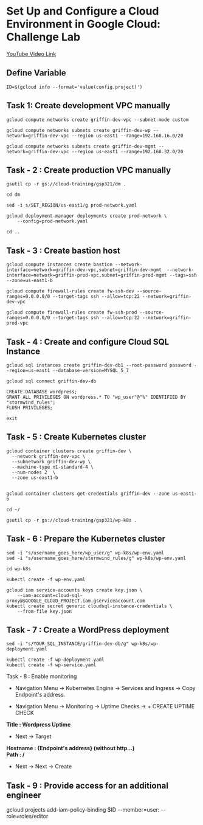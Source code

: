 # Set Up and Configure a Cloud Environment in Google Cloud: Challenge Lab

[YouTube Video Link](https://www.youtube.com/watch?v=QTbwYBiqCsE)

## Define Variable
```
ID=$(gcloud info --format='value(config.project)')
```
## Task 1: Create development VPC manually
```
gcloud compute networks create griffin-dev-vpc --subnet-mode custom

gcloud compute networks subnets create griffin-dev-wp --network=griffin-dev-vpc --region us-east1 --range=192.168.16.0/20

gcloud compute networks subnets create griffin-dev-mgmt --network=griffin-dev-vpc --region us-east1 --range=192.168.32.0/20

```

## Task - 2 : Create production VPC manually

```
gsutil cp -r gs://cloud-training/gsp321/dm .

cd dm

sed -i s/SET_REGION/us-east1/g prod-network.yaml

gcloud deployment-manager deployments create prod-network \
    --config=prod-network.yaml

cd ..
```
## Task - 3 : Create bastion host

```
gcloud compute instances create bastion --network-interface=network=griffin-dev-vpc,subnet=griffin-dev-mgmt  --network-interface=network=griffin-prod-vpc,subnet=griffin-prod-mgmt --tags=ssh --zone=us-east1-b

gcloud compute firewall-rules create fw-ssh-dev --source-ranges=0.0.0.0/0 --target-tags ssh --allow=tcp:22 --network=griffin-dev-vpc

gcloud compute firewall-rules create fw-ssh-prod --source-ranges=0.0.0.0/0 --target-tags ssh --allow=tcp:22 --network=griffin-prod-vpc

```


## Task - 4 : Create and configure Cloud SQL Instance

```
gcloud sql instances create griffin-dev-db1 --root-password password --region=us-east1 --database-version=MYSQL_5_7

gcloud sql connect griffin-dev-db

CREATE DATABASE wordpress;
GRANT ALL PRIVILEGES ON wordpress.* TO "wp_user"@"%" IDENTIFIED BY "stormwind_rules";
FLUSH PRIVILEGES;

exit

```

## Task - 5 : Create Kubernetes cluster

```
gcloud container clusters create griffin-dev \
  --network griffin-dev-vpc \
  --subnetwork griffin-dev-wp \
  --machine-type n1-standard-4 \
  --num-nodes 2  \
  --zone us-east1-b


gcloud container clusters get-credentials griffin-dev --zone us-east1-b

cd ~/

gsutil cp -r gs://cloud-training/gsp321/wp-k8s .

```

## Task - 6 : Prepare the Kubernetes cluster
```
sed -i "s/username_goes_here/wp_user/g" wp-k8s/wp-env.yaml
sed -i "s/username_goes_here/stormwind_rules/g" wp-k8s/wp-env.yaml
```

```
cd wp-k8s

kubectl create -f wp-env.yaml

gcloud iam service-accounts keys create key.json \
    --iam-account=cloud-sql-proxy@$GOOGLE_CLOUD_PROJECT.iam.gserviceaccount.com
kubectl create secret generic cloudsql-instance-credentials \
    --from-file key.json

```
## Task - 7 : Create a WordPress deployment
```
sed -i "s/YOUR_SQL_INSTANCE/griffin-dev-db/g" wp-k8s/wp-deployment.yaml
```
```
kubectl create -f wp-deployment.yaml
kubectl create -f wp-service.yaml
```
Task - 8 : Enable monitoring
- Navigation Menu -> Kubernetes Engine -> Services and Ingress -> Copy Endpoint's address.

- Navigation Menu -> Monitoring -> Uptime Checks -> + CREATE UPTIME CHECK

<b>Title : Wordpress Uptime</b>

- Next -> Target

<b>Hostname : {Endpoint's address} (without http...)<br>
Path : /</b>

- Next -> Next -> Create

## Task - 9 : Provide access for an additional engineer

gcloud projects add-iam-policy-binding $ID --member=user:<user-2> --role=roles/editor
